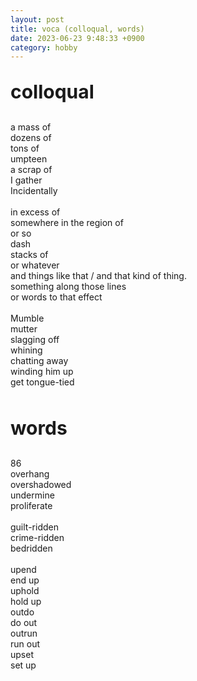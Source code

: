 ```yaml
---
layout: post
title: voca (colloqual, words)
date: 2023-06-23 9:48:33 +0900
category: hobby
---
```

<p style="font-size:30px;"><b> colloqual </b></p>
a mass of
<br/>
dozens of
<br/>
tons of
<br/>
umpteen
<br/>
a scrap of
<br/>
I gather
<br/>
Incidentally
<br/>
<br/>
in excess of
<br/>
somewhere in the region of 
<br/>
or so
<br/>
dash
<br/>
stacks of
<br/>
or whatever
<br/>
and things like that / and that kind of thing.
<br/>
something along those lines
<br/>
or words to that effect
<br/>
<br/>
Mumble
<br/>
mutter
<br/>
slagging off
<br/>
whining
<br/>
chatting away
<br/>
winding him up
<br/>
get tongue-tied
<br/>
<br/>
<p style="font-size:30px;"><b> words </b></p>
86
<br/>
overhang
<br/>
overshadowed
<br/>
undermine
<br/>
proliferate
<br/>
<br/>
guilt-ridden
<br/>
crime-ridden
<br/>
bedridden
<br/>
<br/>
upend
<br/>
end up
<br/>
uphold
<br/>
hold up
<br/>
outdo
<br/>
do out
<br/>
outrun
<br/>
run out
<br/>
upset
<br/>
set up